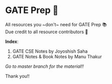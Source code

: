# GATE Prep 🚀
All resources you ~don't~ need for GATE Prep 📚 <br> 
Due credit to all resource contributors 🤩 <br> 

**Index**: <br> 
1. GATE CSE Notes by Joyoshish Saha 
2. GATE Notes & Book Notes by Manu Thakur

_Go to master branch for the material!!_

Thank you!!
